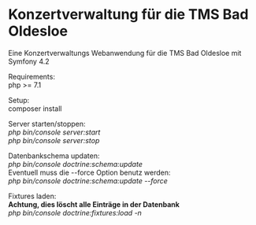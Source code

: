 # Konzertverwaltung für die TMS Bad Oldesloe

Eine Konzertverwaltungs Webanwendung für die TMS Bad Oldesloe mit Symfony 4.2

Requirements:  
php >= 7.1


Setup:  
composer install


Server starten/stoppen:  
*php bin/console server:start*  
*php bin/console server:stop* 

Datenbankschema updaten:  
*php bin/console doctrine:schema:update*  
Eventuell muss die --force Option benutz werden:  
*php bin/console doctrine:schema:update --force*   

Fixtures laden:   
**Achtung, dies löscht alle Einträge in der Datenbank**  
*php bin/console doctrine:fixtures:load -n* 
